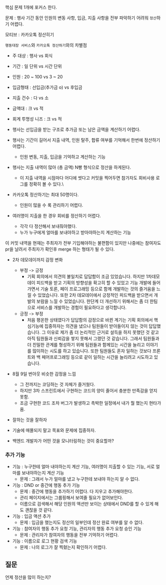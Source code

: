 핵심 문제 1개에 포커스 한다.

문제 : 행사 기간 동안 인원의 변동 사항, 입금, 지출 사항을 전부 파악하기 어려워 `정산`하기 어렵다.

모티브 : 카카오톡 정산히기

`행동대장 서비스`와 `카카오톡 정산하기`와의 차별점

- 주 대상 : 행사 vs 회식
    
- 기간 : 일 단위 vs 시간 단위
    
- 인원 : 20 ~ 100 vs 3 ~ 20
    
- 입금형태 : 선입금(추가금 o) vs 후입금
    
- 지출 건수 : 다 vs 소
    
- 금액대 : 크 vs 적
    
- 회계 투명성 니즈 : 크 vs 적
    
- 행사는 선입금을 받는 구조로 추가금 또는 남은 금액을 계산하기 어렵다.
    
- 행사는 기간이 길어서 지출 내역, 인원 탈주, 합류 여부를 기억해서 한번에 정산하기 어렵다.
    
    - 인원 변동, 지출, 입금을 기억하고 계산하는 기능
- 행사는 지출 내역이 많아 (총 금액) N빵 형식으로 정산을 하게된다.
    
    - 이 지출 내역을 시점마다 어디에 썻다고 커밋을 찍어두면 참가자도 회비사용 로그를 정확히 볼 수 있다.\
- 카카오톡 정산하기는 최대 50명이다.
    
    - 인원이 많을 수 록 관리하기 어렵다.
- 여러명이 지출을 한 경우 회비를 정산하기 어렵다.
    
    - 각각 다 정산해서 보내줘야했다.
    - 누가 누구에게 얼마를 보내야하고 받아야하는지 계산하는 기능

이 커밋 내역을 현재는 주최자가 전부 기입해야하는 불편함이 있지만 나중에는 참여자도 pr을 날려서 주최자가 확인후 merge 하는 형태가 될 수 있다.

- 2차 데모데이까지 감정 변화
    - 부정 -> 긍정
        - 기획 회의에서 의견의 불일치로 답답함이 조금 있었습니다. 하지만 1차데모데이 피드백을 받고 기획의 방향성을 확고히 할 수 있었고 기능 개발에 들어가면서 기술 토론, 페이 프로그래밍 등으로 함께 개발하는 것의 즐거움을 느낄 수 있었습니다. 또한 2차 데모데이에서 긍정적인 피드백을 받으면서 개발의 보람을 느낄 수 있었습니다. 한단계 더 개선하기 위해서는 좀 더 한팀으로 서비스를 개발하는 경험이 필요하다고 생각합니다.
    - 긍정 -> 부정
        - 처음 평온한 상태였다가 답답함의 감정으로 바뀐 계기는 기획 회의에서 핵심기능에 집중하자는 의견을 냈으나 팀원들이 받아들이지 않는 것이 답답했습니다. 그 이유로 제가 좀 더 논리적인 근거로 설득을 하지 못했던 것 같고 아직 팀원들과 신뢰감을 쌓지 못해서 그랬던 것 같습니다. 그래서 팀원들과 더 친밀한 관계를 형성하기 위해 팀원들과 함께있는 시간을 늘리고 이야기를 많이하는 시도를 하고 있습니다. 또한 팀원들도 혼자 일하는 것보다 프론트와 백 페어프로그래밍 등으로 같이 일하는 시간을 늘리려고 시도하고 있습니다.

- 8월 9일 번아웃 비슷한 감정을 느낌
	- 그 전까지는 코딩하는 것 자체가 즐거웠다.
	- 하지만 3차 스프린트에서 구현하는 코드의 양이 줄어서 충분한 만족감을 얻지 못함.
	- 조금 구현한 코드 조차 버그가 발생하고 촉박한 일정에서 내가 뭘 했는지 현타가 옴.
- 잘하는 것을 잘하자
- 기술에 매몰되지 말고 목표와 문제에 집중하자.


- 백엔드 개발자가 어떤 것을 모니터링하는 것이 중요할까?


### 추가 기능
- 기능 : 누구한테 얼마 내야하는지 계산 기능, 여러명이 지출할 수 있는 기능, 서로 얼마를 보내야하는지 계산 기능
	- 문제 : 그래서 누가 얼마를 냈고 누구한테 보내야 하는지 알 수 없다.
- 기능 : DND or 중간에 행동 추가 기능
	- 문제 : 중간에 행동을 추가하기 어렵다. 다 지우고 추가해야한다.
	- 관리 페이지에서는 그룹핑해서 보여줄 필요가 없어보인다.
	- 이름으로 검색해서 해당 인원의 액션만 보이는 상태에서 DND를 할 수 있게 해도 괜찮을 것 같다.
- 기능 : 입금 액션 추가
	- 문제 : 입금을 했는지도 정산의 일부인데 정산 완료 여부를 알 수 없다.
- 기능 : 참여자의 행동 추가 요청 기능, 관리자의 행동 추가 요청 승인 기능
	- 문제 : 관리자가 참여자의 행동을 전부 기억하기 어렵다.
- 기능 : 이름으로 로그 현황 검색 기능
	- 문제 : 나의 로그가 잘 찍혔는지 확인하기 어렵다.



## 질문
언제 정산을 많이 하는지?
